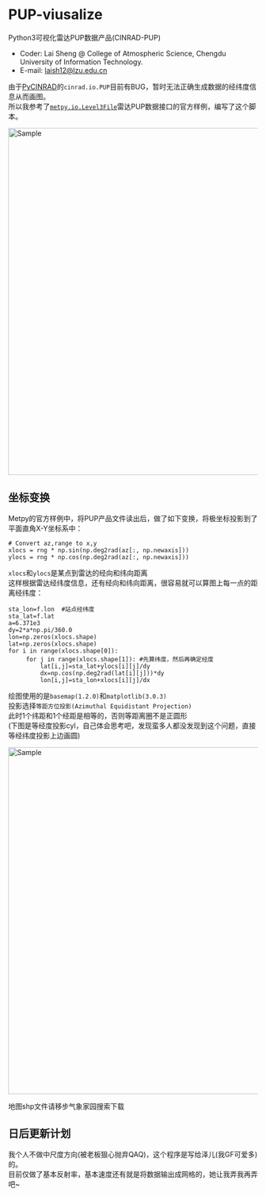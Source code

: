 # PUP-viusalize
Python3可视化雷达PUP数据产品(CINRAD-PUP)
* Coder: Lai Sheng @ College of Atmospheric Science, Chengdu University of Information Technology.
* E-mail: laish12@lzu.edu.cn

由于[PyCINRAD](https://github.com/CyanideCN/PyCINRAD)的`cinrad.io.PUP`目前有BUG，暂时无法正确生成数据的经纬度信息从而画图。<br>
所以我参考了[`metpy.io.Level3File`](https://unidata.github.io/MetPy/latest/examples/formats/NEXRAD_Level_3_File.html#sphx-glr-examples-formats-nexrad-level-3-file-py)雷达PUP数据接口的官方样例，编写了这个脚本。<br>
<p align="left">
    <img src="https://github.com/laishenggx/PUP-viusalize/raw/master/sample.png" alt="Sample"  width="700">
</p>

## 坐标变换
Metpy的官方样例中，将PUP产品文件读出后，做了如下变换，将极坐标投影到了平面直角X-Y坐标系中：
```
# Convert az,range to x,y
xlocs = rng * np.sin(np.deg2rad(az[:, np.newaxis]))
ylocs = rng * np.cos(np.deg2rad(az[:, np.newaxis]))
```
`xlocs`和`ylocs`是某点到雷达的经向和纬向距离<br>
这样根据雷达经纬度信息，还有经向和纬向距离，很容易就可以算图上每一点的距离经纬度：
```
sta_lon=f.lon  #站点经纬度
sta_lat=f.lat
a=6.371e3
dy=2*a*np.pi/360.0
lon=np.zeros(xlocs.shape)
lat=np.zeros(xlocs.shape)
for i in range(xlocs.shape[0]):
     for j in range(xlocs.shape[1]): #先算纬度，然后再确定经度
         lat[i,j]=sta_lat+ylocs[i][j]/dy
         dx=np.cos(np.deg2rad(lat[i][j]))*dy
         lon[i,j]=sta_lon+xlocs[i][j]/dx
```
绘图使用的是`basemap(1.2.0)`和`matplotlib(3.0.3)`<br>
投影选择`等距方位投影(Azimuthal Equidistant Projection)`<br>
此时1个纬距和1个经距是相等的，否则等距离圈不是正圆形<br>
(下图是等经度投影cyl，自己体会思考吧，发现蛮多人都没发现到这个问题，直接等经纬度投影上边画圆)<br>
<p align="left">
    <img src="https://github.com/laishenggx/PUP-viusalize/raw/master/sample_cyl.png" alt="Sample"  width="700">
</p>

地图shp文件请移步气象家园搜索下载<br>

## 日后更新计划
我个人不做中尺度方向(被老板狠心抛弃QAQ)，这个程序是写给泽儿(我GF可爱多)的。<br>
目前仅做了基本反射率，基本速度还有就是将数据输出成网格的，她让我弄我再弄吧~<br>
